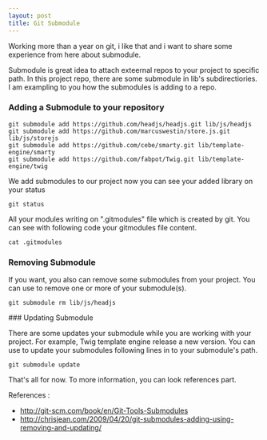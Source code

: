 ```yaml
---
layout: post
title: Git Submodule
---
```


Working more than a year on git, i like that and i want to share some experience from here about submodule.

Submodule is great idea to attach exteernal repos to your project to specific path. In this project repo, there are some submodule in lib's subdirectiories. I am exampling to you how the submodules is adding to a repo. 


### Adding a Submodule to your repository

    git submodule add https://github.com/headjs/headjs.git lib/js/headjs
    git submodule add https://github.com/marcuswestin/store.js.git lib/js/storejs
    git submodule add https://github.com/cebe/smarty.git lib/template-engine/smarty
    git submodule add https://github.com/fabpot/Twig.git lib/template-engine/twig

We add submodules to our project now you can see your added library on your status
    
    git status

All your modules writing on ".gitmodules" file which is created by git. You can see with following code your gitmodules file content.

    cat .gitmodules

### Removing Submodule

If you want, you also can remove some submodules from your project. You can use to remove one or more of your submodule(s).

    git submodule rm lib/js/headjs

### Updating Submodule

There are some updates your submodule while you are working with your project. For example, Twig template engine release a new version. You can use to update your submodules following lines in to your submodule's path.

    git submodule update

That's all for now. To more information, you can look references part. 


References : 

 * http://git-scm.com/book/en/Git-Tools-Submodules
 * http://chrisjean.com/2009/04/20/git-submodules-adding-using-removing-and-updating/